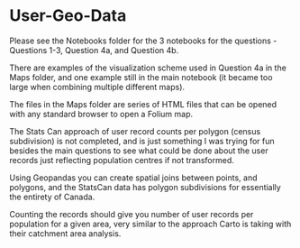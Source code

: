 # User-Geo-Data

Please see the Notebooks folder for the 3 notebooks for the questions - Questions 1-3, Question 4a, and Question 4b.

There are examples of the visualization scheme used in Question 4a in the Maps folder, and one example still in the main notebook (it became too large when combining multiple different maps).

The files in the Maps folder are series of HTML files that can be opened with any standard browser to open a Folium map.


The Stats Can approach of user record counts per polygon (census subdivision) is not completed, and is just something I was trying for fun besides the main questions to see what could be done about the user records just reflecting population centres if not transformed.

Using Geopandas you can create spatial joins between points, and polygons, and the StatsCan data has polygon subdivisions for essentially the entirety of Canada.

Counting the records should give you number of user records per population for a given area, very similar to the approach Carto is taking with their catchment area analysis.


